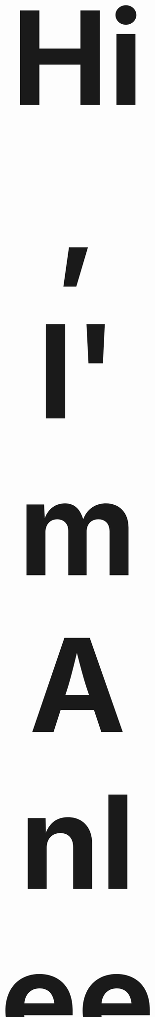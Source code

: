 <h2 align="center" style="font-size:30em;"> Hi, I'm Anleeno! Nice to meet you guys! 👋 </h2> 

<img src="https://github-readme-stats.vercel.app/api?username=Anleeno-Xu&show_icons=true&theme=tokyonight" alt="Anleeno" height="160px" align="right" />

- 🏫 *Education: Bachelor's Degree in Software Engineering, Master's Degree in Engineering* ...
- 🔭 *Studying: Computer vision*
- 🌱 *Hobbies: Music, reading, anime, science fiction, philosophy, meditation* ... 
- 🍁 *Motto: Let life be beautiful like summer flowers and death like autumn leaves.*

<br><br>

<img src="https://github-profile-trophy.vercel.app/?username=Anleeno-Xu&theme=dracula" alt="Anleeno" height="160" align="center" style="margin: auto;margin-bottom: 20px;" />
<br>

### *Skills*
![java](https://img.shields.io/badge/Java-ED8B00?style=for-the-badge&logo=java&logoColor=white) ![c++](https://img.shields.io/badge/C%2B%2B-FF5722?style=for-the-badge&logo=c%2B%2B&logoColor=white) ![c](https://img.shields.io/badge/C-00599C?style=for-the-badge&logo=c&logoColor=white) ![python](https://img.shields.io/badge/Python-3498DB?style=for-the-badge&logo=python&logoColor=white) ![spring](https://img.shields.io/badge/Spring-6DB33F?style=for-the-badge&logo=spring&logoColor=white) ![html](https://img.shields.io/badge/HTML-239120?style=for-the-badge&logo=html5&logoColor=white) ![css](https://img.shields.io/badge/CSS-CC6699?&style=for-the-badge&logo=css3&logoColor=white) ![javascript](https://img.shields.io/badge/JavaScript-F7DF1E?style=for-the-badge&logo=javascript&logoColor=white) ![android](https://img.shields.io/badge/Android-3DDC84?style=for-the-badge&logo=android&logoColor=white) ![vue](https://img.shields.io/badge/Vue.js-35495E?style=for-the-badge&logo=vue.js&logoColor=4FC08D) ![mysql](https://img.shields.io/badge/MySQL-00C7B7?style=for-the-badge&logo=mysql&logoColor=white) ![sqlite](https://img.shields.io/badge/SQLite-9146FF?style=for-the-badge&logo=sqlite&logoColor=white) ![markdown](https://img.shields.io/badge/Markdown-777BB4?style=for-the-badge&logo=markdown&logoColor=white)
